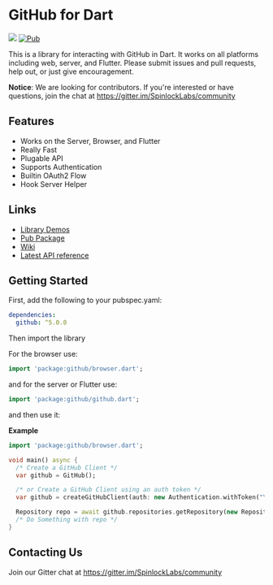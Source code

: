 # GitHub for Dart

![](https://github.com/SpinlockLabs/github.dart/workflows/Dart%20CI/badge.svg)
[![Pub](https://img.shields.io/pub/v/github.svg)](https://pub.dartlang.org/packages/github)

This is a library for interacting with GitHub in Dart. It works on all platforms including web, server, and Flutter.
Please submit issues and pull requests, help out, or just give encouragement.

**Notice**: We are looking for contributors. If you're interested or have questions, join the chat at https://gitter.im/SpinlockLabs/community

## Features

- Works on the Server, Browser, and Flutter
- Really Fast
- Plugable API
- Supports Authentication
- Builtin OAuth2 Flow
- Hook Server Helper

## Links

- [Library Demos](http://github.directcode.org/demos/)
- [Pub Package](https://pub.dartlang.org/packages/github)
- [Wiki](https://github.com/SpinlockLabs/github.dart/wiki)
- [Latest API reference](https://pub.dev/documentation/github/latest/)

## Getting Started

First, add the following to your pubspec.yaml:

```yaml
dependencies:
  github: ^5.0.0
```

Then import the library

For the browser use:
```dart
import 'package:github/browser.dart';
```

and for the server or Flutter use:
```dart
import 'package:github/github.dart';
```

and then use it:

**Example**
```dart
import 'package:github/browser.dart';

void main() async {
  /* Create a GitHub Client */
  var github = GitHub();

  /* or Create a GitHub Client using an auth token */
  var github = createGitHubClient(auth: new Authentication.withToken("YourTokenHere"));  

  Repository repo = await github.repositories.getRepository(new RepositorySlug("user_or_org", "repo_name"));
  /* Do Something with repo */
}
```

## Contacting Us

Join our Gitter chat at https://gitter.im/SpinlockLabs/community
